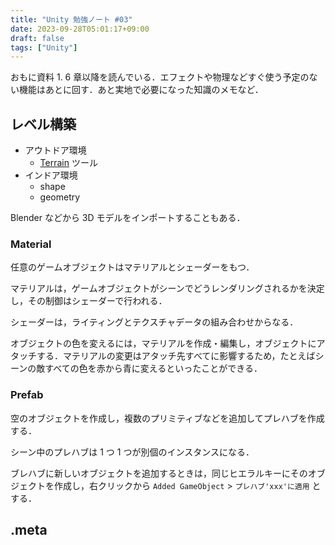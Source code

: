 ```yaml
---
title: "Unity 勉強ノート #03"
date: 2023-09-28T05:01:17+09:00
draft: false
tags: ["Unity"]
---
```

おもに資料 1. 6 章以降を読んでいる．エフェクトや物理などすぐ使う予定のない機能はあとに回す．あと実地で必要になった知識のメモなど．

## レベル構築
- アウトドア環境
  - [Terrain](https://docs.unity3d.com/ja/2021.3/Manual/script-Terrain.html) ツール
- インドア環境
  - shape
  - geometry

Blender などから 3D モデルをインポートすることもある．

### Material
任意のゲームオブジェクトはマテリアルとシェーダーをもつ．

マテリアルは，ゲームオブジェクトがシーンでどうレンダリングされるかを決定し，その制御はシェーダーで行われる．

シェーダーは，ライティングとテクスチャデータの組み合わせからなる．

オブジェクトの色を変えるには，マテリアルを作成・編集し，オブジェクトにアタッチする．マテリアルの変更はアタッチ先すべてに影響するため，たとえばシーンの敵すべての色を赤から青に変えるといったことができる．

### Prefab
空のオブジェクトを作成し，複数のプリミティブなどを追加してプレハブを作成する．

シーン中のプレハブは 1 つ 1 つが別個のインスタンスになる．

ブレハブに新しいオブジェクトを追加するときは，同じヒエラルキーにそのオブジェクトを作成し，右クリックから `Added GameObject` > `プレハブ'xxx'に適用` とする．

## .meta

